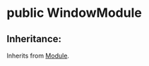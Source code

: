 # <a name='WindowModule' /> public WindowModule




## Inheritance:
Inherits from [Module][Module].


[Module]:./Module.md#Module

